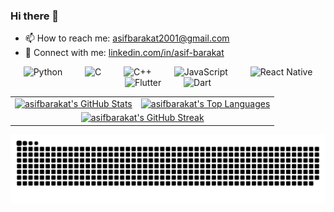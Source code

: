 ### Hi there 👋



- 📫 How to reach me: [asifbarakat2001@gmail.com](mailto:asifbarakat2001@gmail.com)
- 🤝 Connect with me: [linkedin.com/in/asif-barakat](www.linkedin.com/in/asif-barakat-4087a8253)

<div align="center">
  <img src="https://cdn.simpleicons.org/python/3776AB" alt="Python" width="48" height="48" style="margin:0 12px"/>
  <img src="https://cdn.simpleicons.org/c/A8B9CC" alt="C" width="48" height="48" style="margin:0 12px"/>
  <img src="https://cdn.simpleicons.org/cplusplus/00599C" alt="C++" width="48" height="48" style="margin:0 12px"/>
  <img src="https://cdn.simpleicons.org/javascript/F7DF1E" alt="JavaScript" width="48" height="48" style="margin:0 12px"/>
  <img src="https://cdn.simpleicons.org/react/61DAFB" alt="React Native" width="48" height="48" style="margin:0 12px"/>
  <img src="https://cdn.simpleicons.org/flutter/02569B" alt="Flutter" width="48" height="48" style="margin:0 12px"/>
  <img src="https://cdn.simpleicons.org/dart/0175C2" alt="Dart" width="48" height="48" style="margin:0 12px"/>
</div>

<table align="center">
  <tr>
    <td>
      <a href="https://github.com/asifbarakat">
        <img src="https://github-readme-stats.vercel.app/api?username=asifbarakat&show_icons=true&theme=dark&hide_border=true" alt="asifbarakat's GitHub Stats" />
      </a>
    </td>
    <td>
      <a href="https://github.com/asifbarakat">
        <img src="https://github-readme-stats.vercel.app/api/top-langs?username=asifbarakat&theme=dark&hide_border=true" alt="asifbarakat's Top Languages" />
      </a>
    </td>
  </tr>
  <tr>
    <td colspan="2" align="center">
      <a href="https://github.com/asifbarakat">
        <img src="https://streak-stats.demolab.com?user=asifbarakat&theme=dark&hide_border=true" alt="asifbarakat's GitHub Streak" />
      </a>
    </td>
  </tr>
</table>
<div align="center">
  <img src="https://raw.githubusercontent.com/asifbarakat/asifbarakat/main/dist/github-snake-dark.svg" alt="GitHub Snake dark" />
</div>
